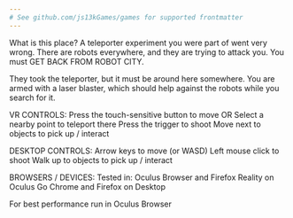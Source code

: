 ```yaml
---
# See github.com/js13kGames/games for supported frontmatter
---
```

What is this place? A teleporter experiment you were part of went very wrong. There are robots everywhere, and they are trying to attack you. You must GET BACK FROM ROBOT CITY.

They took the teleporter, but it must be around here somewhere. You are armed with a laser blaster, which should help against the robots while you search for it.

VR CONTROLS:
Press the touch-sensitive button to move
OR Select a nearby point to teleport there
Press the trigger to shoot
Move next to objects to pick up / interact

DESKTOP CONTROLS:
Arrow keys to move (or WASD)
Left mouse click to shoot
Walk up to objects to pick up / interact

BROWSERS / DEVICES:
Tested in:
Oculus Browser and Firefox Reality on Oculus Go
Chrome and Firefox on Desktop

For best performance run in Oculus Browser